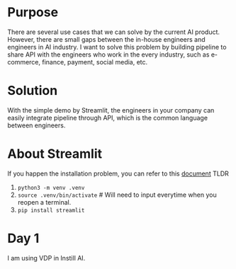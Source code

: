 # Purpose
There are several use cases that we can solve by the current AI product.
However, there are small gaps between the in-house engineers and engineers in AI industry.
I want to solve this problem by building pipeline to share API with the engineers who work in the every industry, such as e-commerce, finance, payment, social media, etc.

# Solution
With the simple demo by Streamlit, the engineers in your company can easily integrate pipeline through API, which is the common language between engineers.

# About Streamlit
If you happen the installation problem, you can refer to this [document](https://docs.streamlit.io/get-started/installation/command-line)
TLDR
1. `python3 -m venv .venv`
2. `source .venv/bin/activate` # Will need to input everytime when you reopen a terminal.
3. `pip install streamlit`

# Day 1
I am using VDP in Instill AI.